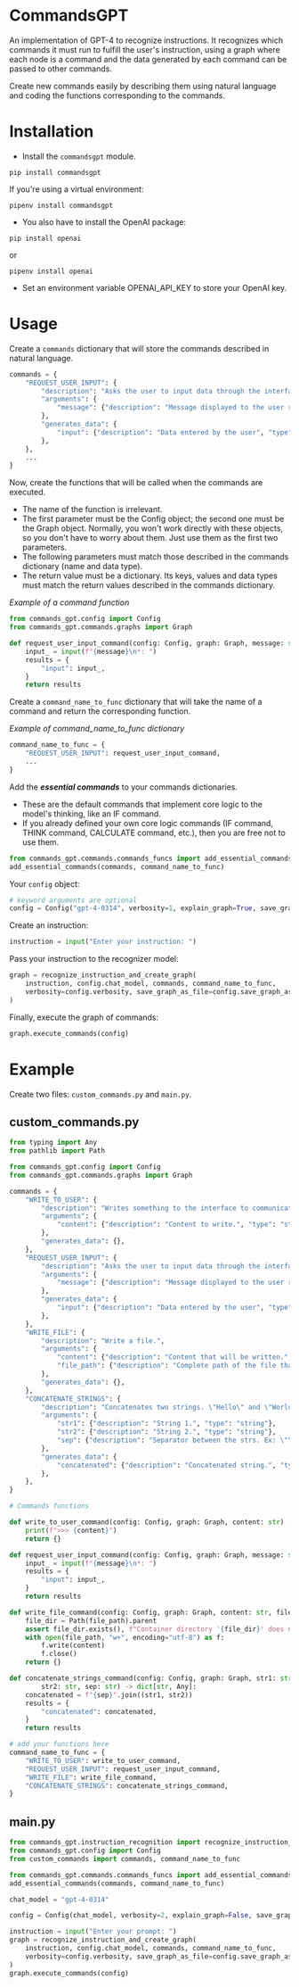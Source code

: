 # CommandsGPT

An implementation of GPT-4 to recognize instructions. It recognizes which commands it must run to fulfill the user's instruction, using a graph where each node is a command and the data generated by each command can be passed to other commands.

Create new commands easily by describing them using natural language and coding the functions corresponding to the commands.

# Installation

* Install the `commandsgpt` module.

```
pip install commandsgpt
```

If you're using a virtual environment:
```
pipenv install commandsgpt
```

* You also have to install the OpenAI package:

```
pip install openai
```

or

```
pipenv install openai
```

* Set an environment variable OPENAI_API_KEY to store your OpenAI key.

# Usage

Create a `commands` dictionary that will store the commands described in natural language. 

```python
commands = {
    "REQUEST_USER_INPUT": {
        "description": "Asks the user to input data through the interface.",
        "arguments": {
            "message": {"description": "Message displayed to the user related to the data that will be requested (example: 'Enter your age').", "type": "string"},
        },
        "generates_data": {
            "input": {"description": "Data entered by the user", "type": "string"},
        },
    },
    ...
}
```

Now, create the functions that will be called when the commands are executed.

* The name of the function is irrelevant.
* The first parameter must be the Config object; the second one must be the Graph object. Normally, you won't work directly with these objects, so you don't have to worry about them. Just use them as the first two parameters.
* The following parameters must match those described in the commands dictionary (name and data type).
* The return value must be a dictionary. Its keys, values and data types must match the return values described in the commands dictionary.

*Example of a command function*

```python
from commands_gpt.config import Config
from commands_gpt.commands.graphs import Graph

def request_user_input_command(config: Config, graph: Graph, message: str) -> dict[str, Any]:
    input_ = input(f"{message}\n*: ")
    results = {
        "input": input_,
    }
    return results
```

Create a `command_name_to_func` dictionary that will take the name of a command and return the corresponding function.

*Example of command_name_to_func dictionary*
```python
command_name_to_func = {
    "REQUEST_USER_INPUT": request_user_input_command,
    ...
}
```

Add the ***essential commands*** to your commands dictionaries.
* These are the default commands that implement core logic to the model's thinking, like an IF command.
* If you already defined your own core logic commands (IF command, THINK command, CALCULATE command, etc.), then you are free not to use them.

```python
from commands_gpt.commands.commands_funcs import add_essential_commands
add_essential_commands(commands, command_name_to_func)
```

Your `config` object:
```python
# keyword arguments are optional
config = Config("gpt-4-0314", verbosity=1, explain_graph=True, save_graph_as_file=False)
```

Create an instruction:

```python
instruction = input("Enter your instruction: ")
```

Pass your instruction to the recognizer model:

```python
graph = recognize_instruction_and_create_graph(
    instruction, config.chat_model, commands, command_name_to_func,
    verbosity=config.verbosity, save_graph_as_file=config.save_graph_as_file
)
```

Finally, execute the graph of commands:

```python
graph.execute_commands(config)
```

# Example

Create two files: `custom_commands.py` and `main.py`.

## custom_commands.py

```python
from typing import Any
from pathlib import Path

from commands_gpt.config import Config
from commands_gpt.commands.graphs import Graph

commands = {
    "WRITE_TO_USER": {
        "description": "Writes something to the interface to communicate with the user.",
        "arguments": {
            "content": {"description": "Content to write.", "type": "string"},
        },
        "generates_data": {},
    },
    "REQUEST_USER_INPUT": {
        "description": "Asks the user to input data through the interface.",
        "arguments": {
            "message": {"description": "Message displayed to the user related to the data that will be requested (example: 'Enter your age').", "type": "string"},
        },
        "generates_data": {
            "input": {"description": "Data entered by the user", "type": "string"},
        },
    },
    "WRITE_FILE": {
        "description": "Write a file.",
        "arguments": {
            "content": {"description": "Content that will be written.", "type": "string"},
            "file_path": {"description": "Complete path of the file that will be written.", "type": "string"},
        },
        "generates_data": {},
    },
    "CONCATENATE_STRINGS": {
        "description": "Concatenates two strings. \"Hello\" and \"World\": \"HelloWorld\"",
        "arguments": {
            "str1": {"description": "String 1.", "type": "string"},
            "str2": {"description": "String 2.", "type": "string"},
            "sep": {"description": "Separator between the strs. Ex: \"\\n\", \",\", \"\".", "type": "string"},
        },
        "generates_data": {
            "concatenated": {"description": "Concatenated string.", "type": "str"},
        },
    },
}

# Commands functions

def write_to_user_command(config: Config, graph: Graph, content: str) -> dict[str, Any]:
    print(f">>> {content}")
    return {}

def request_user_input_command(config: Config, graph: Graph, message: str) -> dict[str, Any]:
    input_ = input(f"{message}\n*: ")
    results = {
        "input": input_,
    }
    return results

def write_file_command(config: Config, graph: Graph, content: str, file_path: str) -> dict[str, Any]:
    file_dir = Path(file_path).parent
    assert file_dir.exists(), f"Container directory '{file_dir}' does not exist."
    with open(file_path, "w+", encoding="utf-8") as f:
        f.write(content)
        f.close()
    return {}

def concatenate_strings_command(config: Config, graph: Graph, str1: str, 
        str2: str, sep: str) -> dict[str, Any]:
    concatenated = f"{sep}".join((str1, str2))
    results = {
        "concatenated": concatenated,
    }
    return results

# add your functions here
command_name_to_func = {
    "WRITE_TO_USER": write_to_user_command,
    "REQUEST_USER_INPUT": request_user_input_command,
    "WRITE_FILE": write_file_command,
    "CONCATENATE_STRINGS": concatenate_strings_command,
}
```

## main.py
```python
from commands_gpt.instruction_recognition import recognize_instruction_and_create_graph
from commands_gpt.config import Config
from custom_commands import commands, command_name_to_func

from commands_gpt.commands.commands_funcs import add_essential_commands
add_essential_commands(commands, command_name_to_func)

chat_model = "gpt-4-0314"

config = Config(chat_model, verbosity=2, explain_graph=False, save_graph_as_file=False)

instruction = input("Enter your prompt: ")
graph = recognize_instruction_and_create_graph(
    instruction, config.chat_model, commands, command_name_to_func,
    verbosity=config.verbosity, save_graph_as_file=config.save_graph_as_file
)
graph.execute_commands(config)
```
